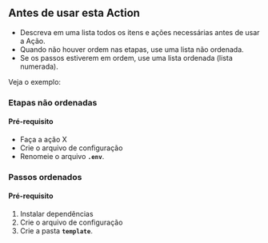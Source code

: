## Antes de usar esta Action

- Descreva em uma lista todos os itens e ações necessárias antes de usar a Ação.
- Quando não houver ordem nas etapas, use uma lista não ordenada.
- Se os passos estiverem em ordem, use uma lista ordenada (lista numerada).

Veja o exemplo:

### Etapas não ordenadas

#### Pré-requisito

- Faça a ação X
- Crie o arquivo de configuração
- Renomeie o arquivo **`.env`**.

### Passos ordenados

#### Pré-requisito

1. Instalar dependências
2. Crie o arquivo de configuração
3. Crie a pasta **`template`**.